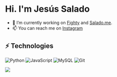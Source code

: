 # Hi. I'm Jesús Salado


- 🔭 I’m currently working on [Fighty](https://fighty.es/) and [Salado.me](https://salado.me/).
- 📫 You can reach me on [Instagram](https://instagram.com/salado_me)

## ⚡ Technologies


![Python](https://img.shields.io/badge/-Python-181717?style=flat-square&logo=python)
![JavaScript](https://img.shields.io/badge/-JavaScript-black?style=flat-square&logo=javascript)
![MySQL](https://img.shields.io/badge/-MySQL-black?style=flat-square&logo=mysql)
![Git](https://img.shields.io/badge/-Git-black?style=flat-square&logo=git)

<img align="left" src="https://github-readme-stats.vercel.app/api?username=thefjs14&4&count_private=true" />

